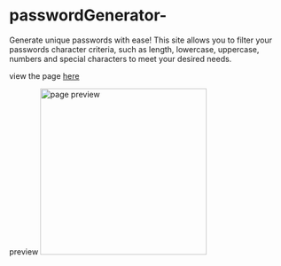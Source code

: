 # passwordGenerator-
Generate unique passwords with ease! This site allows you to filter your passwords character 
criteria, such as length, lowercase, uppercase, numbers and special characters to meet your desired needs.

view the page <a href="https://cartaud.github.io/passwordGenerator/" target="_blank">here</a>

preview 
<img width="300px" src="https://user-images.githubusercontent.com/98357415/162111504-27670aaf-f276-459a-9f57-5834d09f528d.png" alt="page preview">


